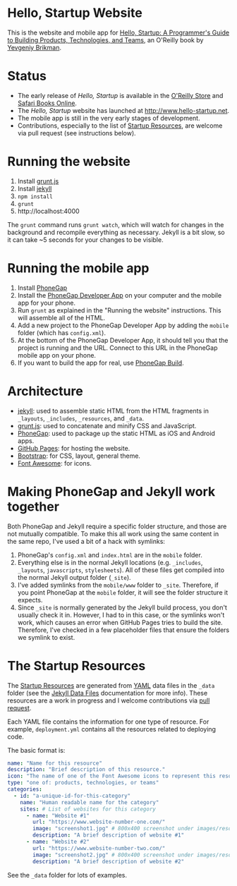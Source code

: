 Hello, Startup Website
==================

This is the website and mobile app for [Hello, Startup: A Programmer's Guide to 
Building Products, Technologies, and Teams](http://www.hello-startup.net), an 
O'Reilly book by [Yevgeniy Brikman](http://www.ybrikman.com).

Status
==================

* The early release of *Hello, Startup* is available in the 
  [O'Reilly Store](http://shop.oreilly.com/product/0636920034360.do) and 
  [Safari Books Online](https://www.safaribooksonline.com/library/view/hello-startup/9781491910016/).
* The *Hello, Startup* website has launched at http://www.hello-startup.net. 
* The mobile app is still in the very early stages of development.
* Contributions, especially to the list of 
  [Startup Resources](http://www.hello-startup.net/#resources), are welcome via
  pull request (see instructions below).

Running the website
==================

1. Install [grunt.js](http://gruntjs.com/)
2. Install [jekyll](http://jekyllrb.com/)
3. `npm install`
4. `grunt`
5. http://localhost:4000

The `grunt` command runs `grunt watch`, which will watch for changes in the 
background and recompile everything as necessary. Jekyll is a bit slow, so it
can take ~5 seconds for your changes to be visible.

Running the mobile app
==================

1. Install [PhoneGap](http://phonegap.com/)
2. Install the [PhoneGap Developer App](http://app.phonegap.com/) on your 
   computer and the mobile app for your phone.
3. Run `grunt` as explained in the "Running the website" instructions. This will
   assemble all of the HTML.
4. Add a new project to the PhoneGap Developer App by adding the `mobile` 
   folder (which has `config.xml`).
5. At the bottom of the PhoneGap Developer App, it should tell you that the
   project is running and the URL. Connect to this URL in the PhoneGap mobile 
   app on your phone. 
6. If you want to build the app for real, use 
   [PhoneGap Build](https://build.phonegap.com).

Architecture
==================

* [jekyll](http://jekyllrb.com/): used to assemble static HTML from the HTML 
  fragments in `_layouts`, `_includes`, `_resources`, and `_data`. 
* [grunt.js](http://gruntjs.com/): used to concatenate and minify CSS and
  JavaScript.
* [PhoneGap](http://phonegap.com/): used to package up the static HTML as 
  iOS and Android apps.
* [GitHub Pages](https://pages.github.com/): for hosting the website.
* [Bootstrap](http://getbootstrap.com/): for CSS, layout, general theme.
* [Font Awesome](http://fortawesome.github.io/Font-Awesome/): for icons.

Making PhoneGap and Jekyll work together
==================

Both PhoneGap and Jekyll require a specific folder structure, and those are not
mutually compatible. To make this all work using the same content in the same 
repo, I've used a bit of a hack with symlinks:

1. PhoneGap's `config.xml` and `index.html` are in the `mobile` folder. 
2. Everything else is in the normal Jekyll locations (e.g. `_includes`, `_layouts`, 
   `javascripts`, `stylesheets`). All of these files get compiled into the normal
   Jekyll output folder (`_site`). 
3. I've added symlinks from the `mobile/www` folder to `_site`. Therefore, if
   you point PhoneGap at the `mobile` folder, it will see the folder structure
   it expects.
4. Since `_site` is normally generated by the Jekyll build process, you don't
   usually check it in. However, I had to in this case, or the symlinks won't
   work, which causes an error when GitHub Pages tries to build the site. 
   Therefore, I've checked in a few placeholder files that ensure the folders
   we symlink to exist.

The Startup Resources
==================

The [Startup Resources](http://www.hello-startup.net/#resources) are generated 
from [YAML](http://www.yaml.org/) data files in the `_data` folder (see the 
[Jekyll Data Files](http://jekyllrb.com/docs/datafiles/) documentation for 
more info). These resources are a work in progress and I welcome contributions
via [pull request](https://help.github.com/articles/using-pull-requests/). 

Each YAML file contains the information for one type of resource. For example, 
`deployment.yml` contains all the resources related to deploying code. 

The basic format is:

```yaml
name: "Name for this resource"
description: "Brief description of this resource."
icon: "The name of one of the Font Awesome icons to represent this resource."
type: "one of: products, technologies, or teams"
categories:
  - id: "a-unique-id-for-this-category"
    name: "Human readable name for the category"
    sites: # List of websites for this category
      - name: "Website #1"
        url: "https://www.website-number-one.com/"
        image: "screenshot1.jpg" # 800x400 screenshot under images/resources
        description: "A brief description of website #1"
      - name: "Website #2"
        url: "https://www.website-number-two.com/"
        image: "screenshot2.jpg" # 800x400 screenshot under images/resources
        description: "A brief description of website #2"
```

See the `_data` folder for lots of examples.